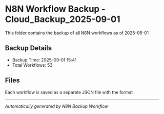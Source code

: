 # N8N Workflow Backup - Cloud_Backup_2025-09-01

This folder contains the backup of all N8N workflows as of 2025-09-01

## Backup Details
- Backup Time: 2025-09-01 15:41
- Total Workflows: 53

## Files
Each workflow is saved as a separate JSON file with the format

---
*Automatically generated by N8N Backup Workflow*